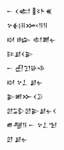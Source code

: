 <div class='block'>
<div class='line'>𒀸 𒌋𒅗 𒂟𒈨𒌍</div>
<div class='line'>𒆳𒈬𒍝𒈲𒀀𒀀</div>
<div class='line'>𒊭 𒈗 𒊕𒋢𒉡</div>
<div class='line'>𒄿𒋗𒌋𒉌</div>
<div class='line'>𒀸 𒌷𒋛𒄩𒈾</div>
<div class='line'>𒊭 𒆳𒁇 𒋗𒉡</div>
<div class='line'>𒉌𒅖𒁍𒌋𒊒</div>
<div class='line'>𒇻𒁉𒇻𒉌𒋗𒉡𒌋</div>
<div class='line'>𒌑𒆷𒀀 𒀸 𒆳𒁇𒈠</div>
<div class='line'>𒇻 𒋗𒉡</div>
</div>